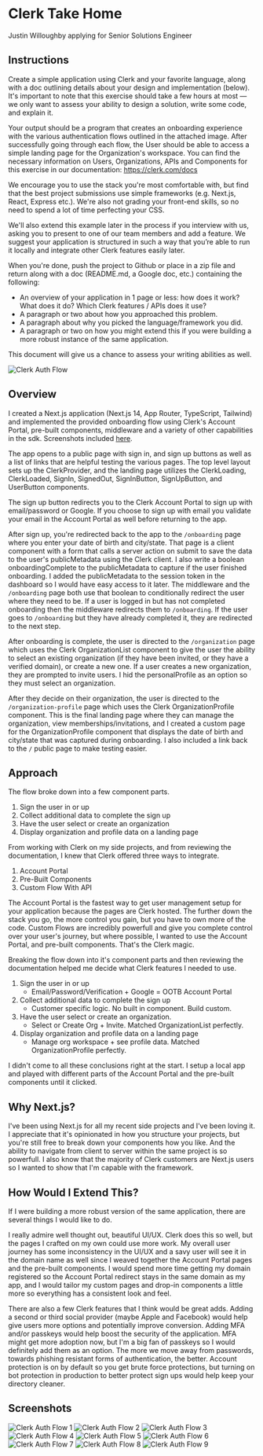 # Clerk Take Home

Justin Willoughby applying for Senior Solutions Engineer

## Instructions

Create a simple application using Clerk and your favorite language, along with a doc outlining details about your design and implementation (below). It's important to note that this exercise should take a few hours at most — we only want to assess your ability to design a solution, write some code, and explain it.

Your output should be a program that creates an onboarding experience with the various authentication flows outlined in the attached image. After successfully going through each flow, the User should be able to access a simple landing page for the Organization's workspace. You can find the necessary information on Users, Organizations, APIs and Components for this exercise in our documentation: https://clerk.com/docs

We encourage you to use the stack you're most comfortable with, but find that the best project submissions use simple frameworks (e.g. Next.js, React, Express etc.). We're also not grading your front-end skills, so no need to spend a lot of time perfecting your CSS.

We'll also extend this example later in the process if you interview with us, asking you to present to one of our team members and add a feature. We suggest your application is structured in such a way that you’re able to run it locally and integrate other Clerk features easily later.

When you're done, push the project to Github or place in a zip file and return along with a doc (README.md, a Google doc, etc.) containing the following:
- An overview of your application in 1 page or less: how does it work? What does it do? Which Clerk features / APIs does it use?
- A paragraph or two about how you approached this problem.
- A paragraph about why you picked the language/framework you did.
- A paragraph or two on how you might extend this if you were building a more robust instance of the same application.

This document will give us a chance to assess your writing abilities as well.

![Clerk Auth Flow](ClerkAuthFlow.jpg "Clerk Auth Flow")

## Overview

I created a Next.js application (Next.js 14, App Router, TypeScript, Tailwind) and implemented the provided onboarding flow using Clerk's Account Portal, pre-built components, middleware and a variety of other capabilities in the sdk. Screenshots included [here](#screenshots).

The app opens to a public page with sign in, and sign up buttons as well as a list of links that are helpful testing the various pages. The top level layout sets up the ClerkProvider, and the landing page utilizes the ClerkLoading, ClerkLoaded, SignIn, SignedOut, SignInButton, SignUpButton, and UserButton components.

The sign up button redirects you to the Clerk Account Portal to sign up with email/password or Google. If you choose to sign up with email you validate your email in the Account Portal as well before returning to the app.

After sign up, you're redirected back to the app to the `/onboarding` page where you enter your date of birth and city/state. That page is a client component with a form that calls a server action on submit to save the data to the user's publicMetadata using the Clerk client. I also write a boolean onboardingComplete to the publicMetadata to capture if the user finished onboarding. I added the publicMetadata to the session token in the dashboard so I would have easy access to it later. The middleware and the `/onboarding` page both use that boolean to conditionally redirect the user where they need to be. If a user is logged in but has not completed onboarding then the middleware redirects them to `/onboarding`. If the user goes to `/onboarding` but they have already completed it, they are redirected to the next step.

After onboarding is complete, the user is directed to the `/organization` page which uses the Clerk OrganizationList component to give the user the ability to select an existing organization (if they have been invited, or they have a verified domain), or create a new one. If a user creates a new organization, they are prompted to invite users. I hid the personalProfile as an option so they must select an organization.

After they decide on their organization, the user is directed to the `/organization-profile` page which uses the Clerk OrganizationProfile component. This is the final landing page where they can manage the organization, view memberships/invitations, and I created a custom page for the OrganizationProfile component that displays the date of birth and city/state that was captured during onboarding. I also included a link back to the `/` public page to make testing easier.

## Approach

The flow broke down into a few component parts.

1. Sign the user in or up
2. Collect additional data to complete the sign up
3. Have the user select or create an organization
4. Display organization and profile data on a landing page

From working with Clerk on my side projects, and from reviewing the documentation, I knew that Clerk offered three ways to integrate.

1. Account Portal
2. Pre-Built Components
3. Custom Flow With API

The Account Portal is the fastest way to get user management setup for your application because the pages are Clerk hosted. The further down the stack you go, the more control you gain, but you have to own more of the code. Custom Flows are incredibly powerfull and give you complete control over your user's journey, but where possible, I wanted to use the Account Portal, and pre-built components. That's the Clerk magic.

Breaking the flow down into it's component parts and then reviewing the documentation helped me decide what Clerk features I needed to use.

1. Sign the user in or up  
    - Email/Password/Verification + Google = OOTB Account Portal
2. Collect additional data to complete the sign up  
    - Customer specific logic. No built in component. Build custom.
3. Have the user select or create an organization.
    - Select or Create Org + Invite. Matched OrganizationList perfectly.
4. Display organization and profile data on a landing page
    - Manage org workspace + see profile data. Matched OrganizationProfile perfectly.

I didn't come to all these conclusions right at the start. I setup a local app and played with different parts of the Account Portal and the pre-built components until it clicked.

## Why Next.js?

I've been using Next.js for all my recent side projects and I've been loving it. I appreciate that it's opinionated in how you structure your projects, but you're still free to break down your components how you like. And the ability to navigate from client to server within the same project is so powerfull. I also know that the majority of Clerk customers are Next.js users so I wanted to show that I'm capable with the framework.

## How Would I Extend This?

If I were building a more robust version of the same application, there are several things I would like to do.

I really admire well thought out, beautiful UI/UX. Clerk does this so well, but the pages I crafted on my own could use more work. My overall user journey has some inconsistency in the UI/UX and a savy user will see it in the domain name as well since I weaved together the Account Portal pages and the pre-built components. I would spend more time getting my domain registered so the Account Portal redirect stays in the same domain as my app, and I would tailor my custom pages and drop-in components a little more so everything has a consistent look and feel.

There are also a few Clerk features that I think would be great adds. Adding a second or third social provider (maybe Apple and Facebook) would help give users more options and potentially improve conversion. Adding MFA and/or passkeys would help boost the security of the application. MFA might get more adoption now, but I'm a big fan of passkeys so I would definitely add them as an option. The more we move away from passwords, towards phishing resistant forms of authentication, the better. Account protection is on by default so you get brute force protections, but turning on bot protection in production to better protect sign ups would help keep your directory cleaner.

## Screenshots

![Clerk Auth Flow 1](screenshots/1.png "Clerk Auth Flow 1")
![Clerk Auth Flow 2](screenshots/2.png "Clerk Auth Flow 2")
![Clerk Auth Flow 3](screenshots/3.png "Clerk Auth Flow 3")
![Clerk Auth Flow 4](screenshots/4.png "Clerk Auth Flow 4")
![Clerk Auth Flow 5](screenshots/5.png "Clerk Auth Flow 5")
![Clerk Auth Flow 6](screenshots/6.png "Clerk Auth Flow 6")
![Clerk Auth Flow 7](screenshots/7.png "Clerk Auth Flow 7")
![Clerk Auth Flow 8](screenshots/8.png "Clerk Auth Flow 8")
![Clerk Auth Flow 9](screenshots/9.png "Clerk Auth Flow 9")